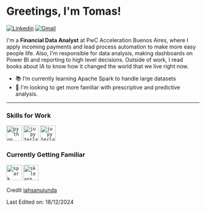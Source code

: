 <!-- Greeting -->
# Greetings, I'm Tomas!

[![Linkedin](https://img.shields.io/badge/-tomascabreraroman-blue?style=flat&logo=Linkedin&logoColor=white)](https://www.linkedin.com/in/tomascabreraroman/)
[![Gmail](https://img.shields.io/badge/-tomascabrera739@gmail.com-c14438?style=flat&logo=Gmail&logoColor=white)](mailto:tomascabrera739@gmail.com)

<!--Introduction -->
I'm a **Financial Data Analyst** at PwC Acceleration Buenos Aires, where I apply incoming payments and lead process automation to make more easy people life.
Also, I'm responsible for data analysis, making dashboards on Power BI and reporting to high level decisions.
Outside of work, I read books about IA to know how it changed the world that we live right now.

- 📚 I’m currently learning Apache Spark to handle large datasets
- 🌱 I'm looking to get more familiar with prescriptive and predictive analysis.
---

### Skills for Work
<code><a href="https://www.python.org/"><img height="40" src="https://upload.wikimedia.org/wikipedia/commons/thumb/c/c3/Python-logo-notext.svg/1200px-Python-logo-notext.svg.png" alt="python logo" /></a></code>
<code><a href="https://jupyter.org/"><img height="40" src="https://upload.wikimedia.org/wikipedia/commons/thumb/3/38/Jupyter_logo.svg/1200px-Jupyter_logo.svg.png" alt="jupyterlab logo" /></a></code>
<code><a href="https://www.sqlite.org/"><img height="40" src="https://img.shields.io/badge/sqlite-%2307405e.svg?style=for-the-badge&logo=sqlite&logoColor=white" alt="jupyterlab logo" /></a></code>




### Currently Getting Familiar
<code><a href="https://spark.apache.org/"><img height="40" src="https://upload.wikimedia.org/wikipedia/commons/thumb/f/f3/Apache_Spark_logo.svg/1200px-Apache_Spark_logo.svg.png" alt="spark logo" /></a></code>
<code><a href="https://scikit-learn.org/"><img height="40" src="https://upload.wikimedia.org/wikipedia/commons/thumb/0/05/Scikit_learn_logo_small.svg/1280px-Scikit_learn_logo_small.svg.png" alt="sklearn logo" /></a></a></code>

Credit [iahsanujunda](https://github.com/iahsanujunda)

Last Edited on: 18/12/2024
